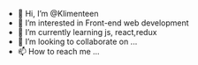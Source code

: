 - 👋 Hi, I’m @Klimenteen
- 👀 I’m interested in Front-end web development
- 🌱 I’m currently learning js, react,redux
- 💞️ I’m looking to collaborate on ...
- 📫 How to reach me ...

<!---
Klimenteen/Klimenteen is a ✨ special ✨ repository because its `README.md` (this file) appears on your GitHub profile.
You can click the Preview link to take a look at your changes.
--->
